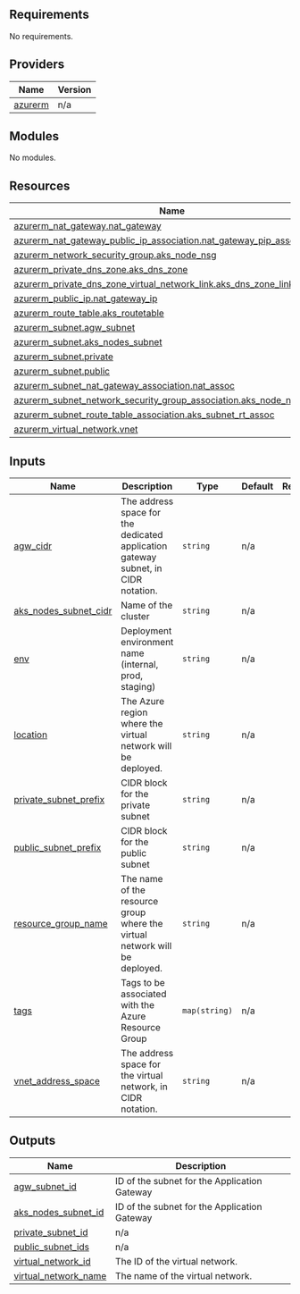 ## Requirements

No requirements.

## Providers

| Name | Version |
|------|---------|
| <a name="provider_azurerm"></a> [azurerm](#provider\_azurerm) | n/a |

## Modules

No modules.

## Resources

| Name | Type |
|------|------|
| [azurerm_nat_gateway.nat_gateway](https://registry.terraform.io/providers/hashicorp/azurerm/latest/docs/resources/nat_gateway) | resource |
| [azurerm_nat_gateway_public_ip_association.nat_gateway_pip_association](https://registry.terraform.io/providers/hashicorp/azurerm/latest/docs/resources/nat_gateway_public_ip_association) | resource |
| [azurerm_network_security_group.aks_node_nsg](https://registry.terraform.io/providers/hashicorp/azurerm/latest/docs/resources/network_security_group) | resource |
| [azurerm_private_dns_zone.aks_dns_zone](https://registry.terraform.io/providers/hashicorp/azurerm/latest/docs/resources/private_dns_zone) | resource |
| [azurerm_private_dns_zone_virtual_network_link.aks_dns_zone_link](https://registry.terraform.io/providers/hashicorp/azurerm/latest/docs/resources/private_dns_zone_virtual_network_link) | resource |
| [azurerm_public_ip.nat_gateway_ip](https://registry.terraform.io/providers/hashicorp/azurerm/latest/docs/resources/public_ip) | resource |
| [azurerm_route_table.aks_routetable](https://registry.terraform.io/providers/hashicorp/azurerm/latest/docs/resources/route_table) | resource |
| [azurerm_subnet.agw_subnet](https://registry.terraform.io/providers/hashicorp/azurerm/latest/docs/resources/subnet) | resource |
| [azurerm_subnet.aks_nodes_subnet](https://registry.terraform.io/providers/hashicorp/azurerm/latest/docs/resources/subnet) | resource |
| [azurerm_subnet.private](https://registry.terraform.io/providers/hashicorp/azurerm/latest/docs/resources/subnet) | resource |
| [azurerm_subnet.public](https://registry.terraform.io/providers/hashicorp/azurerm/latest/docs/resources/subnet) | resource |
| [azurerm_subnet_nat_gateway_association.nat_assoc](https://registry.terraform.io/providers/hashicorp/azurerm/latest/docs/resources/subnet_nat_gateway_association) | resource |
| [azurerm_subnet_network_security_group_association.aks_node_nsg_assoc](https://registry.terraform.io/providers/hashicorp/azurerm/latest/docs/resources/subnet_network_security_group_association) | resource |
| [azurerm_subnet_route_table_association.aks_subnet_rt_assoc](https://registry.terraform.io/providers/hashicorp/azurerm/latest/docs/resources/subnet_route_table_association) | resource |
| [azurerm_virtual_network.vnet](https://registry.terraform.io/providers/hashicorp/azurerm/latest/docs/resources/virtual_network) | resource |

## Inputs

| Name | Description | Type | Default | Required |
|------|-------------|------|---------|:--------:|
| <a name="input_agw_cidr"></a> [agw\_cidr](#input\_agw\_cidr) | The address space for the dedicated application gateway subnet, in CIDR notation. | `string` | n/a | yes |
| <a name="input_aks_nodes_subnet_cidr"></a> [aks\_nodes\_subnet\_cidr](#input\_aks\_nodes\_subnet\_cidr) | Name of the cluster | `string` | n/a | yes |
| <a name="input_env"></a> [env](#input\_env) | Deployment environment name (internal, prod, staging) | `string` | n/a | yes |
| <a name="input_location"></a> [location](#input\_location) | The Azure region where the virtual network will be deployed. | `string` | n/a | yes |
| <a name="input_private_subnet_prefix"></a> [private\_subnet\_prefix](#input\_private\_subnet\_prefix) | CIDR block for the private subnet | `string` | n/a | yes |
| <a name="input_public_subnet_prefix"></a> [public\_subnet\_prefix](#input\_public\_subnet\_prefix) | CIDR block for the public subnet | `string` | n/a | yes |
| <a name="input_resource_group_name"></a> [resource\_group\_name](#input\_resource\_group\_name) | The name of the resource group where the virtual network will be deployed. | `string` | n/a | yes |
| <a name="input_tags"></a> [tags](#input\_tags) | Tags to be associated with the Azure Resource Group | `map(string)` | n/a | yes |
| <a name="input_vnet_address_space"></a> [vnet\_address\_space](#input\_vnet\_address\_space) | The address space for the virtual network, in CIDR notation. | `string` | n/a | yes |

## Outputs

| Name | Description |
|------|-------------|
| <a name="output_agw_subnet_id"></a> [agw\_subnet\_id](#output\_agw\_subnet\_id) | ID of the subnet for the Application Gateway |
| <a name="output_aks_nodes_subnet_id"></a> [aks\_nodes\_subnet\_id](#output\_aks\_nodes\_subnet\_id) | ID of the subnet for the Application Gateway |
| <a name="output_private_subnet_id"></a> [private\_subnet\_id](#output\_private\_subnet\_id) | n/a |
| <a name="output_public_subnet_ids"></a> [public\_subnet\_ids](#output\_public\_subnet\_ids) | n/a |
| <a name="output_virtual_network_id"></a> [virtual\_network\_id](#output\_virtual\_network\_id) | The ID of the virtual network. |
| <a name="output_virtual_network_name"></a> [virtual\_network\_name](#output\_virtual\_network\_name) | The name of the virtual network. |
